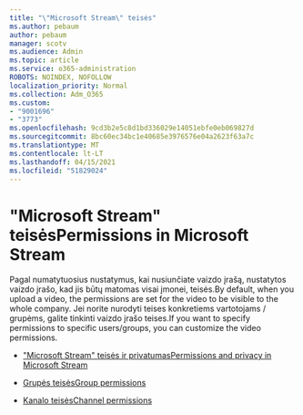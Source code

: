```yaml
---
title: "\"Microsoft Stream\" teisės"
ms.author: pebaum
author: pebaum
manager: scotv
ms.audience: Admin
ms.topic: article
ms.service: o365-administration
ROBOTS: NOINDEX, NOFOLLOW
localization_priority: Normal
ms.collection: Adm_O365
ms.custom:
- "9001696"
- "3773"
ms.openlocfilehash: 9cd3b2e5c8d1bd336029e14051ebfe0eb069827d
ms.sourcegitcommit: 8bc60ec34bc1e40685e3976576e04a2623f63a7c
ms.translationtype: MT
ms.contentlocale: lt-LT
ms.lasthandoff: 04/15/2021
ms.locfileid: "51829024"
---
```

# <a name="permissions-in-microsoft-stream"></a><span data-ttu-id="6c800-102">"Microsoft Stream" teisės</span><span class="sxs-lookup"><span data-stu-id="6c800-102">Permissions in Microsoft Stream</span></span>

<span data-ttu-id="6c800-103">Pagal numatytuosius nustatymus, kai nusiunčiate vaizdo įrašą, nustatytos vaizdo įrašo, kad jis būtų matomas visai įmonei, teisės.</span><span class="sxs-lookup"><span data-stu-id="6c800-103">By default, when you upload a video, the permissions are set for the video to be visible to the whole company.</span></span> <span data-ttu-id="6c800-104">Jei norite nurodyti teises konkretiems vartotojams / grupėms, galite tinkinti vaizdo įrašo teises.</span><span class="sxs-lookup"><span data-stu-id="6c800-104">If you want to specify permissions to specific users/groups, you can customize the video permissions.</span></span>

- [<span data-ttu-id="6c800-105">"Microsoft Stream" teisės ir privatumas</span><span class="sxs-lookup"><span data-stu-id="6c800-105">Permissions and privacy in Microsoft Stream</span></span>](https://docs.microsoft.com/stream/portal-permissions)

- [<span data-ttu-id="6c800-106">Grupės teisės</span><span class="sxs-lookup"><span data-stu-id="6c800-106">Group permissions</span></span>](https://docs.microsoft.com/stream/portal-permissions#group-permissions)

- [<span data-ttu-id="6c800-107">Kanalo teisės</span><span class="sxs-lookup"><span data-stu-id="6c800-107">Channel permissions</span></span>](https://docs.microsoft.com/stream/portal-permissions#channel-permissions)